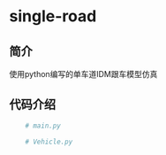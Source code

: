 # single-road
## 简介
使用python编写的单车道IDM跟车模型仿真
## 代码介绍
```python
    # main.py
```

```python
    # Vehicle.py
```